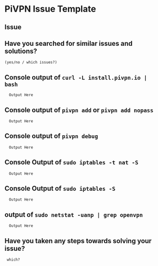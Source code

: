 <!-- PLEASE READ THIS TEMPLATE CAREFULLY BEFORE OPENING AN ISSUE! -->

<!-- Hi, you are about to open a new issue, Please provide us with all the info required below, incomplete issues will decrease our effectiveness to troubleshoot your issue and increase the time we need to spend helping you out, or with your issue closed even if it is a legitimate issue. Please remember we do not have any super power that makes us guess exactly what your issue is without any decent details! -->

<!-- For any output requested below, you may alternatively post it on http://pastebin.com and provide the Pastebin URL in its place -->


# PiVPN Issue Template
<!-- If the install failed: can you please copy-paste the console output after running `curl install.pivpn.io | bash` between the backticks -->

<!-- Please explain your issue. Feel free to format your text -->
## Issue


## Have you searched for similar issues and solutions? 
    (yes/no / which issues?) 
  

## Console output of `curl -L install.pivpn.io | bash`
```
  Output Here
```
<!-- If the generation of an .ovpn file fails / the ovpns folder stays empty, please paste the output of `pivpn add` or `pivpn add nopass` between the backticks -->
## Console output of `pivpn add` or `pivpn add nopass`
```
  Output Here
```
<!-- Please paste the output of `pivpn debug` between the backticks, don't forget to substitute your public IP address if you don't want the world to know it -->
## Console output of `pivpn debug`
```
  Output Here
```

## Console Output of `sudo iptables -t nat -S`
```
  Output Here
```

## Console Output of `sudo iptables -S`
```
  Output Here
```

## output of `sudo netstat -uanp | grep openvpn`

```
  Output Here
```

## Have you taken any steps towards solving your issue? 
     which? 

<!-- If something else fails, please state the command you used and it's output -->

